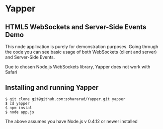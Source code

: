 # Yapper
## HTML5 WebSockets and Server-Side Events Demo

This node application is purely for demonstration purposes. Going through the code you can see basic usage of both WebSockets (client and server) and Server-Side Events.

Due to chosen Node.js WebSockets library, Yapper does not work with Safari

## Installing and running Yapper

    $ git clone git@github.com:zohararad/Yapper.git yapper
    $ cd yapper
    $ npm instal
    $ node app.js
    
The above assumes you have Node.js v 0.4.12 or newer installed
